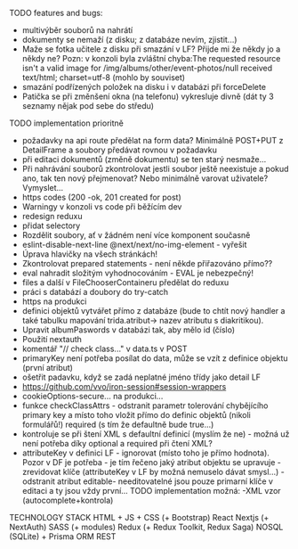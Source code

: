 TODO features and bugs:
- multivýběr souborů na nahrátí
- dokumenty se nemaží (z disku; z databáze nevím, zjistit...)
- Maže se fotka učitele z disku při smazání v LF? Přijde mi že někdy jo a někdy ne? Pozn: v konzoli byla zvláštní chyba:The requested resource isn't a valid image for /img/albums/other/event-photos/null received text/html; charset=utf-8 (mohlo by souviset)
- smazání podřízených položek na disku i v databázi při forceDelete
- Patička se při změnšení okna (na telefonu) vykresluje divně (dát ty 3 seznamy nějak pod sebe do středu)

TODO implementation prioritně
- požadavky na api route předělat na form data? Minimálně POST+PUT z DetailFrame a soubory předávat rovnou v požadavku
-   při editaci dokumentů (změně dokumentu) se ten starý nesmaže...
-   Při nahrávání souborů zkontrolovat jestli soubor ještě neexistuje a pokud ano, tak ten nový přejmenovat? Nebo minimálně varovat uživatele? Vymyslet...
-   https codes (200 -ok, 201 created for post)
- Warningy v konzoli vs code při běžícím dev
- redesign reduxu
- přidat selectory
- Rozdělit soubory, ať v žádném není více komponent současně
-   eslint-disable-next-line @next/next/no-img-element - vyřešit
-   Úprava hlavičky na všech stránkách!
-   Zkontrolovat prepared statements - není někde přiřazováno přímo??
-   eval nahradit složitým vyhodnocováním - EVAL je nebezpečný!
-   files a další v FileChooserContaineru předělat do reduxu
-   práci s databází a doubory do try-catch
-   https na produkci
-   definici objektů vytvářet přímo z databáze (bude to chtít nový handler a také tabulku mapování trida.atribut-> nazev atributu s diakritikou).
-   Upravit albumPaswords v databázi tak, aby mělo id (číslo)
-   Použití nextauth
-   komentář "// check class..." v data.ts v POST
-   primaryKey není potřeba posílat do data, může se vzít z definice objektu (první atribut)
-   ošetřit padavku, když se zadá neplatné jméno třídy jako detail LF
-   https://github.com/vvo/iron-session#session-wrappers
-   cookieOptions-secure... na produkci...
-   funkce checkClassAttrs - odstranit parametr tolerování chybějícího primary key a místo toho vložit přímo do definic objektů (nikoli formulářů!) required (s tím že defaultně bude true...)
-   kontroluje se při štení XML s defaultní definicí (myslím že ne) - možná už není potřeba díky optional a required při čtení XML?
-   attributeKey v definici LF - ignorovat (místo toho je přímo hodnota). Pozor v DF je potřeba - je tím řečeno jaký atribut objektu se upravuje
    -zrevidovat klíče (attributeKey v LF by možná nemuselo dávat smysl...)
    -odstranit atribut editable- needitovatelné jsou pouze primarní klíče v editaci a ty jsou vždy první...
    TODO implementation možná:
    -XML vzor (autocomplete+kontrola)

TECHNOLOGY STACK
HTML + JS + CSS (+ Bootstrap)
React
Nextjs (+ NextAuth)
SASS (+ modules)
Redux (+ Redux Toolkit, Redux Saga)
NOSQL (SQLite) + Prisma ORM
REST
